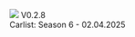 [<img src="https://github.com/user-attachments/assets/f32ae56e-248a-4780-9c39-da9c1b17f73e">](https://shogun160.github.io/TCM-ZEN_DOMIZER/zendomizer_v1.0.1.html)
V0.2.8
<br>Carlist: Season 6 - 02.04.2025
